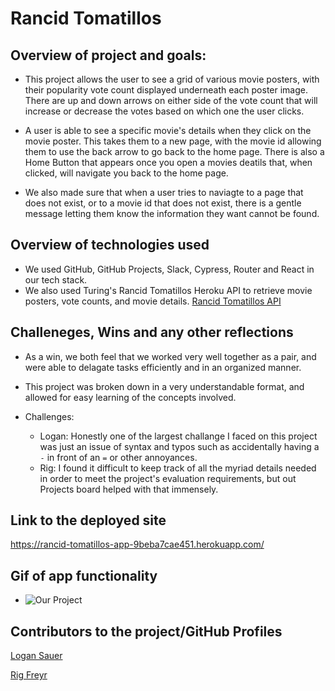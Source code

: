 # Rancid Tomatillos 

## Overview of project and goals: 
   - This project allows the user to see a grid of various movie posters, with their popularity vote count displayed underneath each poster image. There are up and down arrows on either side of the vote count that will increase or decrease the votes based on which one the user clicks. 
   
   - A user is able to see a specific movie's details when they click on the movie poster. This takes them to a new page, with the movie id allowing them to use the back arrow to go back to the home page. There is also a Home Button that appears once you open a movies deatils that, when clicked, will navigate you back to the home page.  

   - We also made sure that when a user tries to naviagte to a page that does not exist, or to a movie id that does not exist, there is a gentle message letting them know the information they want cannot be found. 

## Overview of technologies used
   - We used GitHub, GitHub Projects, Slack, Cypress, Router and React in our tech stack.
   - We also used Turing's Rancid Tomatillos Heroku API to retrieve movie posters, vote counts, and movie details. 
      [Rancid Tomatillos API](https://rancid-tomatillos-api-ce4a3879078e.herokuapp.com/api/v1/movies)

## Challeneges, Wins and any other reflections
   - As a win, we both feel that we worked very well together as a pair, and were able to delagate tasks efficiently and in an organized manner. 
   - This project was broken down in a very understandable format, and allowed for easy learning of the concepts involved. 

   - Challenges: 
      - Logan: Honestly one of the largest challange I faced on this project was just an issue of syntax and typos such as accidentally having a `-` in front of an `=` or other annoyances. 
      - Rig: I found it difficult to keep track of all the myriad details needed in order to meet the project's evaluation requirements, but out Projects board helped with that immensely.

## Link to the deployed site
   https://rancid-tomatillos-app-9beba7cae451.herokuapp.com/

## Gif of app functionality
   - ![Our Project](assets/Rancid_tomatillos.gif)

## Contributors to the project/GitHub Profiles
   [Logan Sauer](https://github.com/ldsauer)

   [Rig Freyr](https://github.com/ontruster74)

